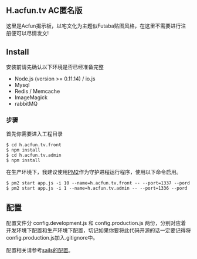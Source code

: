 ## H.acfun.tv AC匿名版
这里是Acfun揭示板，以宅文化为主题似Futaba贴图风格，在这里不需要进行注册便可以尽情发文!

## Install
安装前请先确认以下环境是否已经准备完整

* Node.js (version >= 0.11.14) / io.js
* Mysql
* Redis / Memcache
* ImageMagick
* rabbitMQ

### 步骤
首先你需要进入工程目录
```
$ cd h.acfun.tv.front
$ npm install
$ cd h.acfun.tv.admin
$ npm install
```

在生产环境下，我建议使用[PM2](https://github.com/Unitech/pm2)作为守护进程运行程序，使用以下命令启用。
```
$ pm2 start app.js -i 10 --name=h.acfun.tv.front -- --port=1337 --pord
$ pm2 start app.js -i 1 --name=h.acfun.tv.admin -- --port=1336 --pord
```

## 配置
配置文件分 config.development.js 和 config.production.js 两份，分别对应着开发环境下配置和生产环境下配置，切记如果你要将此代码开源的话一定要记得将config.production.js加入.gitignore中。

配置相关请参考[sails的配置](http://sailsjs.org/#/documentation/anatomy/myApp/config)。